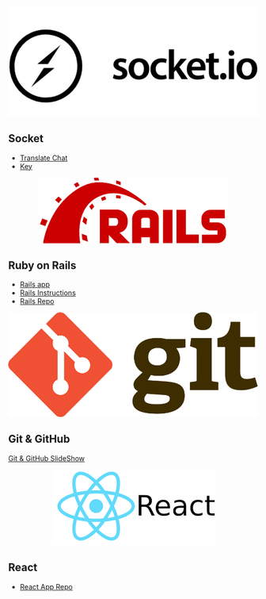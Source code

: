 
<p align="center"><img src="media/socket.png" alt="Socket Logo"></p>
  
## Socket
- [Translate Chat](https://github.com/GEMangoDigital/translate-chat)
- [Key](https://gist.github.com/GEMangoDigital/a92d076b9648b8882230b4072c6e6a99)


<p align="center"><img src="media/rails.png" alt="Ruby on Rails Log"></p>

## Ruby on Rails
- [Rails app](http://intense-atoll-23621.herokuapp.com/)
- [Rails Instructions](https://gist.github.com/eddroid/4904ae2d00a218ff038f12dfdfc483cd)
- [Rails Repo](https://github.com/eddroid/rapid_prototype)

<p align="center"><img src="media/git.png" alt="Git Logo"></p>

## Git & GitHub

[Git & GitHub SlideShow](https://www.slideshare.net/secret/Fg8XDgRTOADglD)

<p align="center"><img src="media/reactjs.png" alt="Reactjs Logo"></p>

## React
- [React App Repo](https://github.com/jalvarado91/mangohacks-react-workshop/)
